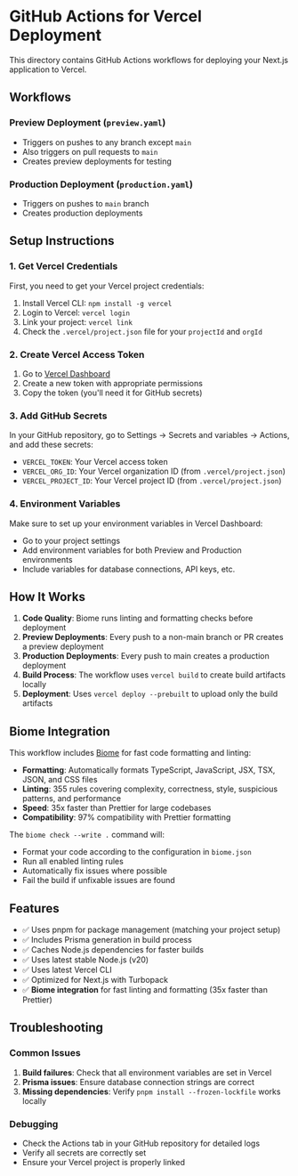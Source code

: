 # GitHub Actions for Vercel Deployment

This directory contains GitHub Actions workflows for deploying your Next.js application to Vercel.

## Workflows

### Preview Deployment (`preview.yaml`)

- Triggers on pushes to any branch except `main`
- Also triggers on pull requests to `main`
- Creates preview deployments for testing

### Production Deployment (`production.yaml`)

- Triggers on pushes to `main` branch
- Creates production deployments

## Setup Instructions

### 1. Get Vercel Credentials

First, you need to get your Vercel project credentials:

1. Install Vercel CLI: `npm install -g vercel`
2. Login to Vercel: `vercel login`
3. Link your project: `vercel link`
4. Check the `.vercel/project.json` file for your `projectId` and `orgId`

### 2. Create Vercel Access Token

1. Go to [Vercel Dashboard](https://vercel.com/account/tokens)
2. Create a new token with appropriate permissions
3. Copy the token (you'll need it for GitHub secrets)

### 3. Add GitHub Secrets

In your GitHub repository, go to Settings → Secrets and variables → Actions, and add these secrets:

- `VERCEL_TOKEN`: Your Vercel access token
- `VERCEL_ORG_ID`: Your Vercel organization ID (from `.vercel/project.json`)
- `VERCEL_PROJECT_ID`: Your Vercel project ID (from `.vercel/project.json`)

### 4. Environment Variables

Make sure to set up your environment variables in Vercel Dashboard:

- Go to your project settings
- Add environment variables for both Preview and Production environments
- Include variables for database connections, API keys, etc.

## How It Works

1. **Code Quality**: Biome runs linting and formatting checks before deployment
2. **Preview Deployments**: Every push to a non-main branch or PR creates a preview deployment
3. **Production Deployments**: Every push to main creates a production deployment
4. **Build Process**: The workflow uses `vercel build` to create build artifacts locally
5. **Deployment**: Uses `vercel deploy --prebuilt` to upload only the build artifacts

## Biome Integration

This workflow includes [Biome](https://biomejs.dev/) for fast code formatting and linting:

- **Formatting**: Automatically formats TypeScript, JavaScript, JSX, TSX, JSON, and CSS files
- **Linting**: 355 rules covering complexity, correctness, style, suspicious patterns, and performance
- **Speed**: 35x faster than Prettier for large codebases
- **Compatibility**: 97% compatibility with Prettier formatting

The `biome check --write .` command will:
- Format your code according to the configuration in `biome.json`
- Run all enabled linting rules
- Automatically fix issues where possible
- Fail the build if unfixable issues are found

## Features

- ✅ Uses pnpm for package management (matching your project setup)
- ✅ Includes Prisma generation in build process
- ✅ Caches Node.js dependencies for faster builds
- ✅ Uses latest stable Node.js (v20)
- ✅ Uses latest Vercel CLI
- ✅ Optimized for Next.js with Turbopack
- ✅ **Biome integration** for fast linting and formatting (35x faster than Prettier)

## Troubleshooting

### Common Issues

1. **Build failures**: Check that all environment variables are set in Vercel
2. **Prisma issues**: Ensure database connection strings are correct
3. **Missing dependencies**: Verify `pnpm install --frozen-lockfile` works locally

### Debugging

- Check the Actions tab in your GitHub repository for detailed logs
- Verify all secrets are correctly set
- Ensure your Vercel project is properly linked
